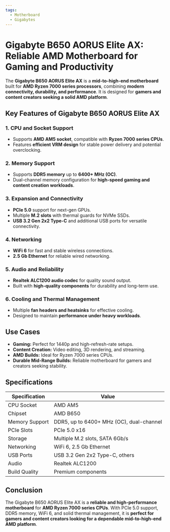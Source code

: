 ```yaml
---
tags:
  - Motherboard
  - Gigabytes
---
```


# Gigabyte B650 AORUS Elite AX: Reliable AMD Motherboard for Gaming and Productivity

The **Gigabyte B650 AORUS Elite AX** is a **mid-to-high-end motherboard** built for **AMD Ryzen 7000 series processors**, combining **modern connectivity, durability, and performance**. It is designed for **gamers and content creators seeking a solid AMD platform**.

## Key Features of Gigabyte B650 AORUS Elite AX

### 1. **CPU and Socket Support**

* Supports **AMD AM5 socket**, compatible with **Ryzen 7000 series CPUs**.
* Features **efficient VRM design** for stable power delivery and potential overclocking.

### 2. **Memory Support**

* Supports **DDR5 memory** up to **6400+ MHz (OC)**.
* Dual-channel memory configuration for **high-speed gaming and content creation workloads**.

### 3. **Expansion and Connectivity**

* **PCIe 5.0** support for next-gen GPUs.
* Multiple **M.2 slots** with thermal guards for NVMe SSDs.
* **USB 3.2 Gen 2x2 Type-C** and additional USB ports for versatile connectivity.

### 4. **Networking**

* **WiFi 6** for fast and stable wireless connections.
* **2.5 Gb Ethernet** for reliable wired networking.

### 5. **Audio and Reliability**

* **Realtek ALC1200 audio codec** for quality sound output.
* Built with **high-quality components** for durability and long-term use.

### 6. **Cooling and Thermal Management**

* Multiple **fan headers and heatsinks** for effective cooling.
* Designed to maintain **performance under heavy workloads**.

## Use Cases

* **Gaming:** Perfect for 1440p and high-refresh-rate setups.
* **Content Creation:** Video editing, 3D rendering, and streaming.
* **AMD Builds:** Ideal for Ryzen 7000 series CPUs.
* **Durable Mid-Range Builds:** Reliable motherboard for gamers and creators seeking stability.

## Specifications

| Specification  | Value                                    |
| -------------- | ---------------------------------------- |
| CPU Socket     | AMD AM5                                  |
| Chipset        | AMD B650                                 |
| Memory Support | DDR5, up to 6400+ MHz (OC), dual-channel |
| PCIe Slots     | PCIe 5.0 x16                             |
| Storage        | Multiple M.2 slots, SATA 6Gb/s           |
| Networking     | WiFi 6, 2.5 Gb Ethernet                  |
| USB Ports      | USB 3.2 Gen 2x2 Type-C, others           |
| Audio          | Realtek ALC1200                          |
| Build Quality  | Premium components                       |

## Conclusion

The Gigabyte B650 AORUS Elite AX is a **reliable and high-performance motherboard** for **AMD Ryzen 7000 series CPUs**. With PCIe 5.0 support, DDR5 memory, WiFi 6, and solid thermal management, it is **perfect for gamers and content creators looking for a dependable mid-to-high-end AMD platform**.
